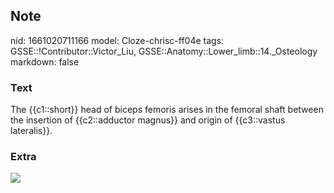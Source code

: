 ## Note
nid: 1661020711166
model: Cloze-chrisc-ff04e
tags: GSSE::!Contributor::Victor_Liu, GSSE::Anatomy::Lower_limb::14._Osteology
markdown: false

### Text
The {{c1::short}} head of biceps femoris arises in the femoral shaft between the insertion of {{c2::adductor magnus}} and origin of {{c3::vastus lateralis}}.

### Extra
<img src="paste-27aa273c74c052fd3ebdeaae2038cf8e514551d6.jpg">
